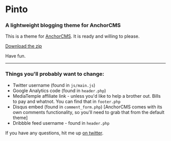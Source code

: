# Pinto
### A lightweight blogging theme for AnchorCMS

This is a theme for [AnchorCMS](http://anchorcms.com). It is ready and willing to please.

[Download the zip](https://github.com/joshkennedy/joshkennedy-dot-me/zipball/master)

Have fun.

---


### Things you'll probably want to change:

- Twitter username (found in `js/main.js`)
- Google Analytics code (found in `header.php`)
- MediaTemple affiliate link - unless you'd like to help a brother out. Bills to pay and whatnot. You can find that in `footer.php`
- Disqus embed (found in `comment_form.php`) [AnchorCMS comes with its own comments functionality, so you'll need to grab that from the default theme]
- Dribbble feed username - found in `header.php`


If you have any questions, hit me up [on twitter](http://twitter.com/joshkennedy).
